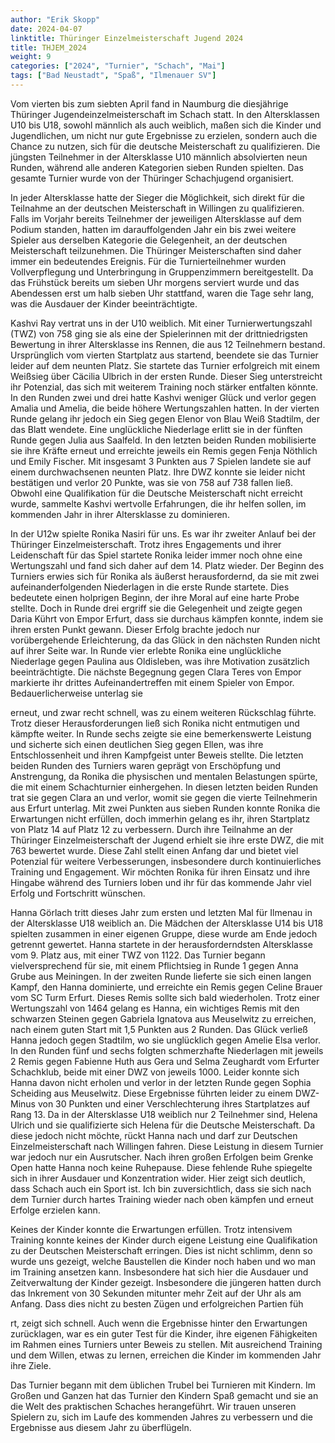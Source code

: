 ```yaml
---
author: "Erik Skopp"
date: 2024-04-07
linktitle: Thüringer Einzelmeisterschaft Jugend 2024 
title: THJEM_2024
weight: 9
categories: ["2024", "Turnier", "Schach", "Mai"]
tags: ["Bad Neustadt", "Spaß", "Ilmenauer SV"]
---
```


Vom vierten bis zum siebten April fand in Naumburg die diesjährige Thüringer Jugendeinzelmeisterschaft im Schach statt. In den Altersklassen U10 bis U18, sowohl männlich als auch weiblich, maßen sich die Kinder und Jugendlichen, um nicht nur gute Ergebnisse zu erzielen, sondern auch die Chance zu nutzen, sich für die deutsche Meisterschaft zu qualifizieren. Die jüngsten Teilnehmer in der Altersklasse U10 männlich absolvierten neun Runden, während alle anderen Kategorien sieben Runden spielten. Das gesamte Turnier wurde von der Thüringer Schachjugend organisiert.

In jeder Altersklasse hatte der Sieger die Möglichkeit, sich direkt für die Teilnahme an der deutschen Meisterschaft in Willingen zu qualifizieren. Falls im Vorjahr bereits Teilnehmer der jeweiligen Altersklasse auf dem Podium standen, hatten im darauffolgenden Jahr ein bis zwei weitere Spieler aus derselben Kategorie die Gelegenheit, an der deutschen Meisterschaft teilzunehmen. Die Thüringer Meisterschaften sind daher immer ein bedeutendes Ereignis. Für die Turnierteilnehmer wurden Vollverpflegung und Unterbringung in Gruppenzimmern bereitgestellt. Da das Frühstück bereits um sieben Uhr morgens serviert wurde und das Abendessen erst um halb sieben Uhr stattfand, waren die Tage sehr lang, was die Ausdauer der Kinder beeinträchtigte.

Kashvi Ray vertrat uns in der U10 weiblich. Mit einer Turnierwertungszahl (TWZ) von 758 ging sie als eine der Spielerinnen mit der drittniedrigsten Bewertung in ihrer Altersklasse ins Rennen, die aus 12 Teilnehmern bestand. Ursprünglich vom vierten Startplatz aus startend, beendete sie das Turnier leider auf dem neunten Platz. Sie startete das Turnier erfolgreich mit einem Weißsieg über Cäcilia Ulbrich in der ersten Runde. Dieser Sieg unterstreicht ihr Potenzial, das sich mit weiterem Training noch stärker entfalten könnte. In den Runden zwei und drei hatte Kashvi weniger Glück und verlor gegen Amalia und Amelia, die beide höhere Wertungszahlen hatten. In der vierten Runde gelang ihr jedoch ein Sieg gegen Elenor von Blau Weiß Stadtilm, der das Blatt wendete. Eine unglückliche Niederlage erlitt sie in der fünften Runde gegen Julia aus Saalfeld. In den letzten beiden Runden mobilisierte sie ihre Kräfte erneut und erreichte jeweils ein Remis gegen Fenja Nöthlich und Emily Fischer. Mit insgesamt 3 Punkten aus 7 Spielen landete sie auf einem durchwachsenen neunten Platz. Ihre DWZ konnte sie leider nicht bestätigen und verlor 20 Punkte, was sie von 758 auf 738 fallen ließ. Obwohl eine Qualifikation für die Deutsche Meisterschaft nicht erreicht wurde, sammelte Kashvi wertvolle Erfahrungen, die ihr helfen sollen, im kommenden Jahr in ihrer Altersklasse zu dominieren.

In der U12w spielte Ronika Nasiri für uns. Es war ihr zweiter Anlauf bei der Thüringer Einzelmeisterschaft. Trotz ihres Engagements und ihrer Leidenschaft für das Spiel startete Ronika leider immer noch ohne eine Wertungszahl und fand sich daher auf dem 14. Platz wieder. Der Beginn des Turniers erwies sich für Ronika als äußerst herausfordernd, da sie mit zwei aufeinanderfolgenden Niederlagen in die erste Runde startete. Dies bedeutete einen holprigen Beginn, der ihre Moral auf eine harte Probe stellte. Doch in Runde drei ergriff sie die Gelegenheit und zeigte gegen Daria Kührt von Empor Erfurt, dass sie durchaus kämpfen konnte, indem sie ihren ersten Punkt gewann. Dieser Erfolg brachte jedoch nur vorübergehende Erleichterung, da das Glück in den nächsten Runden nicht auf ihrer Seite war. In Runde vier erlebte Ronika eine unglückliche Niederlage gegen Paulina aus Oldisleben, was ihre Motivation zusätzlich beeinträchtigte. Die nächste Begegnung gegen Clara Teres von Empor markierte ihr drittes Aufeinandertreffen mit einem Spieler von Empor. Bedauerlicherweise unterlag sie

 erneut, und zwar recht schnell, was zu einem weiteren Rückschlag führte. Trotz dieser Herausforderungen ließ sich Ronika nicht entmutigen und kämpfte weiter. In Runde sechs zeigte sie eine bemerkenswerte Leistung und sicherte sich einen deutlichen Sieg gegen Ellen, was ihre Entschlossenheit und ihren Kampfgeist unter Beweis stellte. Die letzten beiden Runden des Turniers waren geprägt von Erschöpfung und Anstrengung, da Ronika die physischen und mentalen Belastungen spürte, die mit einem Schachturnier einhergehen. In diesen letzten beiden Runden trat sie gegen Clara an und verlor, womit sie gegen die vierte Teilnehmerin aus Erfurt unterlag. Mit zwei Punkten aus sieben Runden konnte Ronika die Erwartungen nicht erfüllen, doch immerhin gelang es ihr, ihren Startplatz von Platz 14 auf Platz 12 zu verbessern. Durch ihre Teilnahme an der Thüringer Einzelmeisterschaft der Jugend erhielt sie ihre erste DWZ, die mit 763 bewertet wurde. Diese Zahl stellt einen Anfang dar und bietet viel Potenzial für weitere Verbesserungen, insbesondere durch kontinuierliches Training und Engagement. Wir möchten Ronika für ihren Einsatz und ihre Hingabe während des Turniers loben und ihr für das kommende Jahr viel Erfolg und Fortschritt wünschen.

Hanna Görlach tritt dieses Jahr zum ersten und letzten Mal für Ilmenau in der Altersklasse U18 weiblich an. Die Mädchen der Altersklasse U14 bis U18 spielten zusammen in einer eigenen Gruppe, diese wurde am Ende jedoch getrennt gewertet. Hanna startete in der herausforderndsten Altersklasse vom 9. Platz aus, mit einer TWZ von 1122. Das Turnier begann vielversprechend für sie, mit einem Pflichtsieg in Runde 1 gegen Anna Grube aus Meiningen. In der zweiten Runde lieferte sie sich einen langen Kampf, den Hanna dominierte, und erreichte ein Remis gegen Celine Brauer vom SC Turm Erfurt. Dieses Remis sollte sich bald wiederholen. Trotz einer Wertungszahl von 1464 gelang es Hanna, ein wichtiges Remis mit den schwarzen Steinen gegen Gabriela Ignatova aus Meuselwitz zu erreichen, nach einem guten Start mit 1,5 Punkten aus 2 Runden. Das Glück verließ Hanna jedoch gegen Stadtilm, wo sie unglücklich gegen Amelie Elsa verlor. In den Runden fünf und sechs folgten schmerzhafte Niederlagen mit jeweils 2 Remis gegen Fabienne Huth aus Gera und Selma Zeughardt vom Erfurter Schachklub, beide mit einer DWZ von jeweils 1000. Leider konnte sich Hanna davon nicht erholen und verlor in der letzten Runde gegen Sophia Scheiding aus Meuselwitz. Diese Ergebnisse führten leider zu einem DWZ-Minus von 30 Punkten und einer Verschlechterung ihres Startplatzes auf Rang 13. Da in der Altersklasse U18 weiblich nur 2 Teilnehmer sind, Helena Ulrich und sie qualifizierte sich Helena für die Deutsche Meisterschaft. Da diese jedoch nicht möchte, rückt Hanna nach und darf zur Deutschen Einzelmeisterschaft nach Willingen fahren. Diese Leistung in diesem Turnier war jedoch nur ein Ausrutscher. Nach ihren großen Erfolgen beim Grenke Open hatte Hanna noch keine Ruhepause. Diese fehlende Ruhe spiegelte sich in ihrer Ausdauer und Konzentration wider. Hier zeigt sich deutlich, dass Schach auch ein Sport ist. Ich bin zuversichtlich, dass sie sich nach dem Turnier durch hartes Training wieder nach oben kämpfen und erneut Erfolge erzielen kann.

Keines der Kinder konnte die Erwartungen erfüllen. Trotz intensivem Training konnte keines der Kinder durch eigene Leistung eine Qualifikation zu der Deutschen Meisterschaft erringen. Dies ist nicht schlimm, denn so wurde uns gezeigt, welche Baustellen die Kinder noch haben und wo man im Training ansetzen kann. Insbesondere hat sich hier die Ausdauer und Zeitverwaltung der Kinder gezeigt. Insbesondere die jüngeren hatten durch das Inkrement von 30 Sekunden mitunter mehr Zeit auf der Uhr als am Anfang. Dass dies nicht zu besten Zügen und erfolgreichen Partien füh

rt, zeigt sich schnell. Auch wenn die Ergebnisse hinter den Erwartungen zurücklagen, war es ein guter Test für die Kinder, ihre eigenen Fähigkeiten im Rahmen eines Turniers unter Beweis zu stellen. Mit ausreichend Training und dem Willen, etwas zu lernen, erreichen die Kinder im kommenden Jahr ihre Ziele.

Das Turnier begann mit dem üblichen Trubel bei Turnieren mit Kindern. Im Großen und Ganzen hat das Turnier den Kindern Spaß gemacht und sie an die Welt des praktischen Schaches herangeführt. Wir trauen unseren Spielern zu, sich im Laufe des kommenden Jahres zu verbessern und die Ergebnisse aus diesem Jahr zu überflügeln.
